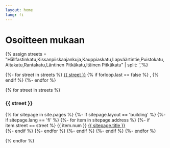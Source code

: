 ```yaml
---
layout: home
lang: fi
---
```

# Osoitteen mukaan
{% assign streets = "Hållfastinkatu,Kissanpiiskaajankuja,Kauppiaskatu,Lapväärtintie,Puistokatu,Aitakatu,Rantakatu,Läntinen Pitkäkatu,Itäinen Pitkäkatu" | split: ','%}
<p>
{%- for street in streets %}
    <a href="#{{street}}">{{ street }}</a>
    {% if forloop.last == false %}
    ,
    {% endif %}
{%- endfor %}
</p>
{% for street in streets %}
  <h3><a class="anchor" name="{{street}}">{{ street }}</a></h3>
  <p>
  {% for sitepage in site.pages %}
    {%- if sitepage.layout == 'building' %}
      {%- if sitepage.lang == 'fi' %}
        {%- for item in sitepage.address %}
          {%- if item.street == street %}
            {{ item.num }}  <a href="{{ sitepage.url }}">{{ sitepage.title }}</a><br>
          {%- endif %}
        {%- endfor %}
      {%- endif %}
    {%- endif %}
  {%- endfor %}
  </p>
{% endfor %}
